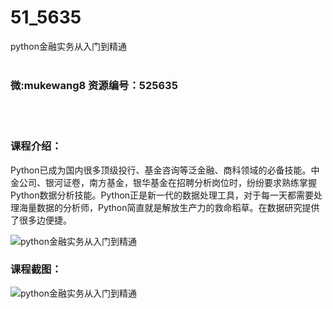 # 51_5635
python金融实务从入门到精通
<br/></br>
<h3>微:mukewang8 资源编号：525635</h3>
<br/></br>
<h3>课程介绍：</h3>
<p>Python已成为国内很多顶级投行、基金咨询等泛金融、商科领域的必备技能。中金公司、银河证卷，南方基金，银华基金在招聘分析岗位时，纷纷要求熟练掌握Python数据分析技能。Python正是新一代的数据处理工具，对于每一天都需要处理海量数据的分析师，Python简直就是解放生产力的救命稻草。在数据研究提供了很多边便捷。</p>
<p><img src="https://www.ko996.com/wp-content/uploads/img/2019/07/3-6-300x169.jpg" alt="python金融实务从入门到精通"></p>
<h3>课程截图：</h3>
<p><img src="https://www.ko996.com/wp-content/uploads/img/2019/07/1-35.png" alt="python金融实务从入门到精通"></p>
<p>&nbsp;</p>
